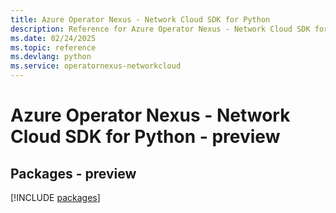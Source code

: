 ```yaml
---
title: Azure Operator Nexus - Network Cloud SDK for Python
description: Reference for Azure Operator Nexus - Network Cloud SDK for Python
ms.date: 02/24/2025
ms.topic: reference
ms.devlang: python
ms.service: operatornexus-networkcloud
---
```

# Azure Operator Nexus - Network Cloud SDK for Python - preview
## Packages - preview
[!INCLUDE [packages](operator-nexus---network-cloud-index.md)]